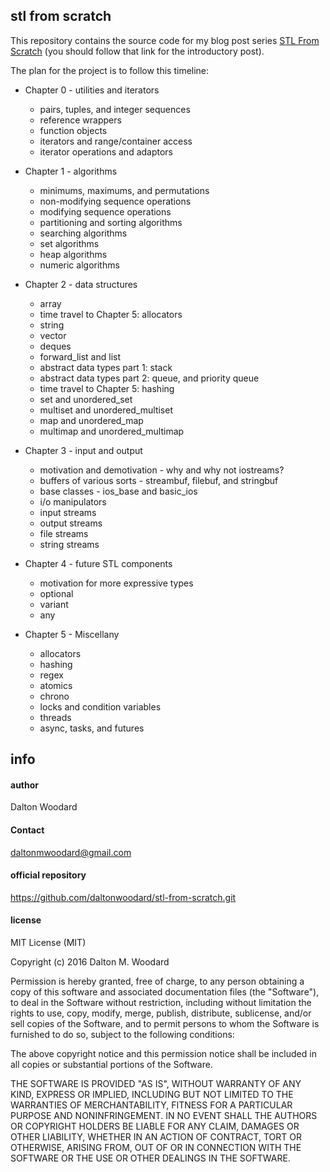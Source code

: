 stl from scratch
----------------

This repository contains the source code for my blog post series [STL From
Scratch][1] (you should follow that link for the
introductory post).

The plan for the project is to follow this timeline:

* Chapter 0 - utilities and iterators
    - pairs, tuples, and integer sequences
    - reference wrappers
    - function objects
    - iterators and range/container access
    - iterator operations and adaptors

* Chapter 1 - algorithms
    - minimums, maximums, and permutations
    - non-modifying sequence operations
    - modifying sequence operations
    - partitioning and sorting algorithms
    - searching algorithms
    - set algorithms
    - heap algorithms
    - numeric algorithms

* Chapter 2 - data structures
    - array
    - time travel to Chapter 5: allocators
    - string
    - vector
    - deques
    - forward_list and list
    - abstract data types part 1:  stack
    - abstract data types part 2: queue, and priority queue
    - time travel to Chapter 5: hashing
    - set and unordered_set
    - multiset and unordered_multiset
    - map and unordered_map
    - multimap and unordered_multimap

* Chapter 3 - input and output
    - motivation and demotivation - why and why not iostreams?
    - buffers of various sorts - streambuf, filebuf, and stringbuf
    - base classes - ios_base and basic_ios
    - i/o manipulators
    - input streams
    - output streams
    - file streams
    - string streams

* Chapter 4 - future STL components
    - motivation for more expressive types
    - optional
    - variant
    - any

* Chapter 5 - Miscellany
    - allocators
    - hashing
    - regex
    - atomics
    - chrono
    - locks and condition variables
    - threads
    - async, tasks, and futures

[1]: http://voidae.com/blog/2016/9/28/stl-from-scratch-introduction

info
----

#### author

Dalton Woodard

#### Contact

daltonmwoodard@gmail.com

#### official repository

https://github.com/daltonwoodard/stl-from-scratch.git

#### license

MIT License (MIT)

Copyright (c) 2016 Dalton M. Woodard

Permission is hereby granted, free of charge, to any person obtaining a copy
of this software and associated documentation files (the "Software"), to deal
in the Software without restriction, including without limitation the rights
to use, copy, modify, merge, publish, distribute, sublicense, and/or sell
copies of the Software, and to permit persons to whom the Software is
furnished to do so, subject to the following conditions:

The above copyright notice and this permission notice shall be included in all
copies or substantial portions of the Software.

THE SOFTWARE IS PROVIDED "AS IS", WITHOUT WARRANTY OF ANY KIND, EXPRESS OR
IMPLIED, INCLUDING BUT NOT LIMITED TO THE WARRANTIES OF MERCHANTABILITY,
FITNESS FOR A PARTICULAR PURPOSE AND NONINFRINGEMENT. IN NO EVENT SHALL THE
AUTHORS OR COPYRIGHT HOLDERS BE LIABLE FOR ANY CLAIM, DAMAGES OR OTHER
LIABILITY, WHETHER IN AN ACTION OF CONTRACT, TORT OR OTHERWISE, ARISING FROM,
OUT OF OR IN CONNECTION WITH THE SOFTWARE OR THE USE OR OTHER DEALINGS IN THE
SOFTWARE.
